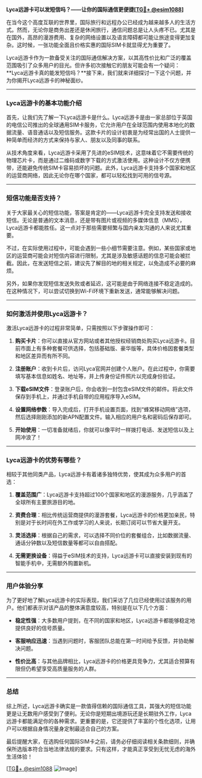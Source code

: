 **Lyca远游卡可以发短信吗？——让你的国际通信更便捷[[TG💪+ @esim1088](https://t.me/s/esim1088)]**

在当今这个高度互联的世界里，国际旅行和远程办公已经成为越来越多人的生活方式。然而，无论你是商务出差还是休闲旅行，通信问题总是让人头疼不已。尤其是在国外，高昂的漫游费用、复杂的网络设置以及语言障碍都可能让旅途变得更加复杂。这时候，一张功能全面且价格实惠的国际SIM卡就显得尤为重要了。

Lyca远游卡作为一款备受关注的国际通信解决方案，以其高性价比和广泛的覆盖范围吸引了众多用户的目光。但许多初次接触它的朋友可能会有一个疑问：**Lyca远游卡真的能发短信吗？**接下来，我们就来详细探讨一下这个问题，并为你揭开Lyca远游卡的神秘面纱。

---

### Lyca远游卡的基本功能介绍

首先，让我们先了解一下Lyca远游卡是什么。Lyca远游卡是由一家总部位于英国的电信公司推出的全球通用SIM卡服务，它允许用户在全球范围内使用本地化的数据流量、语音通话以及短信服务。这款卡片的设计初衷是为经常出国的人士提供一种简单而经济的方式来保持与家人、朋友以及同事的联系。

从技术角度来看，Lyca远游卡采用了先进的eSIM技术，这意味着它不需要传统的物理芯片卡，而是通过二维码或数字下载的方式激活使用。这种设计不仅方便携带，还能避免传统SIM卡容易损坏的问题。此外，Lyca远游卡支持多个国家和地区的运营商网络，因此无论你在哪个国家，都可以轻松找到可用的信号源。

---

### 短信功能是否支持？

关于大家最关心的短信功能，答案是肯定的——Lyca远游卡完全支持发送和接收短信。无论是普通的文本消息，还是带有图片或视频的多媒体信息（MMS），Lyca远游卡都能胜任。这一点对于那些需要频繁与国内亲友沟通的人来说尤其重要。

不过，在实际使用过程中，可能会遇到一些小细节需要注意。例如，某些国家或地区的运营商可能会对短信内容进行限制，尤其是涉及敏感话题的信息可能会被拦截。因此，在发送短信之前，建议先了解目的地的相关规定，以免造成不必要的麻烦。

另外，如果你发现短信发送失败或者延迟，这可能是由于网络连接不稳定造成的。在这种情况下，可以尝试切换到Wi-Fi环境下重新发送，通常能够解决问题。

---

### 如何激活并使用Lyca远游卡？

激活Lyca远游卡的过程非常简单，只需按照以下步骤操作即可：

1. **购买卡片**：你可以直接从官方网站或者其他授权经销商处购买Lyca远游卡。目前市面上有多种套餐可供选择，包括基础版、豪华版等，具体价格因套餐类型和地区差异而有所不同。
   
2. **注册账户**：收到卡片后，访问Lyca官网并创建个人账户。在此过程中，你需要填写基本信息如姓名、地址等，并上传身份证件照片以完成身份验证。

3. **下载eSIM文件**：登录账户后，你会收到一封包含eSIM文件的邮件。将此文件保存到手机上，并通过手机自带的应用程序导入eSIM。

4. **设置网络参数**：导入完成后，打开手机设置页面，找到“蜂窝移动网络”选项，然后选择刚刚添加的新APN配置文件。输入相应的用户名和密码后保存即可。

5. **开始使用**：一切准备就绪后，你就可以像平时一样拨打电话、发送短信以及上网冲浪了！

---

### Lyca远游卡的优势有哪些？

相较于其他同类产品，Lyca远游卡有着诸多独特优势，使其成为众多用户的首选：

1. **覆盖范围广**：Lyca远游卡支持超过100个国家和地区的漫游服务，几乎涵盖了全球所有主要旅游目的地。

2. **资费合理**：相比传统运营商提供的漫游套餐，Lyca远游卡的价格更加亲民，特别是对于长时间在外工作或学习的人来说，长期订阅可以节省大量开支。

3. **灵活选择**：根据自己的需求，可以选择不同价位的套餐组合，比如数据流量、通话分钟数以及短信数量等都可以自由搭配。

4. **无需更换设备**：得益于eSIM技术的支持，Lyca远游卡可以直接安装到现有的智能手机中，无需额外购置新机。

---

### 用户体验分享

为了更好地了解Lyca远游卡的实际表现，我们采访了几位已经使用过该服务的用户。他们都表示对该产品的整体满意度较高，特别是在以下几个方面：

- **稳定性强**：大多数用户提到，在不同的国家和地区，Lyca远游卡都能够稳定地提供良好的信号质量。
  
- **客服响应迅速**：当遇到问题时，客服团队总能在第一时间给予反馈，并协助解决问题。

- **性价比高**：与其他品牌相比，Lyca远游卡的价格更具竞争力，尤其适合预算有限但仍希望享受高质量服务的人群。

---

### 总结

综上所述，Lyca远游卡确实是一款值得信赖的国际通信工具，其强大的短信功能更是让无数用户感受到了便利。无论你是短期出境游玩还是长期驻外工作，Lyca远游卡都能满足你的各种需求。更重要的是，它还提供了丰富的个性化选项，让用户可以根据自身情况量身定制最适合自己的方案。

最后提醒大家，在选购任何国际SIM卡之前，请务必仔细阅读相关条款细则，并确保所选版本符合当地法律法规的要求。只有这样，才能真正享受到无忧无虑的海外生活体验！

[[TG💪+ @esim1088](https://t.me/s/esim1088) ![Image](https://i.postimg.cc/4NQfJmqS/Snipaste-2025-05-13-00-14-12.png)]